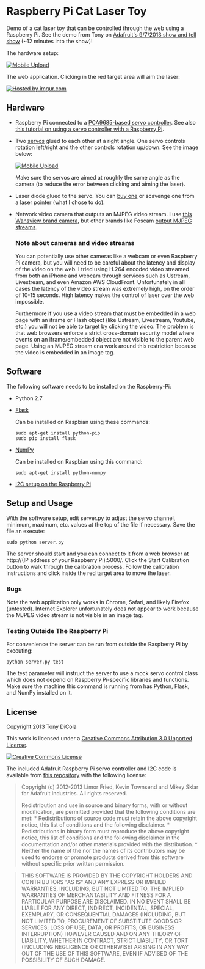 # Raspberry Pi Cat Laser Toy

Demo of a cat laser toy that can be controlled through the web using a Raspberry Pi.  See the demo from Tony on [Adafruit's 9/7/2013 show and tell show](http://www.youtube.com/watch?feature=player_detailpage&v=aKMIensR_Lc#t=745) (~12 minutes into the show)!

The hardware setup:

<a href="http://imgur.com/H2lrnZ7" title="Mobile Upload"><img src="http://i.imgur.com/H2lrnZ7l.jpg" title="Hosted by imgur.com" alt="Mobile Upload"/></a>

The web application.  Clicking in the red target area will aim the laser:

<a href="http://imgur.com/F4eB9sH"><img src="http://i.imgur.com/F4eB9sHl.png" title="Hosted by imgur.com"/></a>

## Hardware

*	Raspberry Pi connected to a [PCA9685-based servo controller](http://www.adafruit.com/products/815).  See also [this tutorial on using a servo controller with a Raspberry Pi](http://learn.adafruit.com/adafruit-16-channel-servo-driver-with-raspberry-pi/hooking-it-up).

*	Two [servos](http://www.adafruit.com/products/169) glued to each other at a right angle.  One servo controls rotation left/right and the other controls rotation up/down.  See the image below:

	<a href="http://imgur.com/DTGnc2f" title="Mobile Upload"><img src="http://i.imgur.com/DTGnc2fs.jpg" title="Hosted by imgur.com" alt="Mobile Upload"/></a>
	
	Make sure the servos are aimed at roughly the same angle as the camera (to reduce the error between clicking and aiming the laser).

*	Laser diode glued to the servo.  You can [buy one](http://www.adafruit.com/products/1054) or scavenge one from a laser pointer (what I chose to do).

*	Network video camera that outputs an MJPEG video stream.  I use [this Wansview brand camera](http://www.amazon.com/Wansview-Wireless-Surveillance-Microphone-monitoring/dp/B003LNZ1L6/ref=sr_1_1?ie=UTF8&qid=1378666733&sr=8-1&keywords=wansview), but other brands like Foscam [output MJPEG streams](http://www.ispyconnect.com/man.aspx?n=foscam).

	### Note about cameras and video streams

	You can potentially use other cameras like a webcam or even Raspberry Pi camera, but you will need to be careful about the latency and display of the video on the web.  I tried using H.264 encoded video streamed from both an iPhone and webcam through services such as Ustream, Livestream, and even Amazon AWS CloudFront.  Unfortunately in all cases the latency of the video stream was extremely high, on the order of 10-15 seconds.  High latency makes the control of laser over the web impossible.  

	Furthermore if you use a video stream that must be embedded in a web page with an iframe or Flash object (like Ustream, Livestream, Youtube, etc.) you will not be able to target by clicking the video.  The problem is that web browsers enforce a strict cross-domain security model where ovents on an iframe/embedded object are not visible to the parent web page.  Using an MJPEG stream cna work around this restriction because the video is embedded in an image tag.

## Software

The following software needs to be installed on the Raspberry-Pi:

*	Python 2.7

*	[Flask](http://flask.pocoo.org/)
	
	Can be installed on Raspbian using these commands:

		sudo apt-get install python-pip
		sudo pip install flask

*	[NumPy](http://www.numpy.org/)

	Can be installed on Raspbian using this command:

		sudo apt-get install python-numpy

*	[I2C setup on the Raspberry Pi](http://learn.adafruit.com/adafruits-raspberry-pi-lesson-4-gpio-setup/configuring-i2c)

## Setup and Usage

With the software setup, edit server.py to adjust the servo channel, minimum, maximum, etc. values at the top of the file if necessary.  Save the file an execute:

	sudo python server.py

The server should start and you can connect to it from a web browser at http://(IP address of your Raspberry Pi):5000/.  Click the Start Calibration button to walk through the calibration process.  Follow the calibration instructions and click inside the red target area to move the laser.

### Bugs

Note the web application only works in Chrome, Safari, and likely Firefox (untested).  Internet Explorer unfortunately does not appear to work because the MJPEG video stream is not visible in an image tag. 

### Testing Outside The Raspberry Pi

For convenience the server can be run from outside the Raspberry Pi by executing:

	python server.py test

The test parameter will instruct the server to use a mock servo control class which does not depend on Raspberry Pi-specific libraries and functions.  Make sure the machine this command is running from has Python, Flask, and NumPy installed on it.

## License

Copyright 2013 Tony DiCola

This work is licensed under a [Creative Commons Attribution 3.0 Unported License](http://creativecommons.org/licenses/by/3.0/deed.en_US).

<a rel="license" href="http://creativecommons.org/licenses/by/3.0/deed.en_US"><img alt="Creative Commons License" style="border-width:0" src="http://i.creativecommons.org/l/by/3.0/88x31.png" /></a>

The included Adafruit Raspberry Pi servo controller and I2C code is available from [this repository](https://github.com/adafruit/Adafruit-Raspberry-Pi-Python-Code) with the following license:

> Copyright (c) 2012-2013 Limor Fried, Kevin Townsend and Mikey Sklar for Adafruit Industries. All rights reserved.
> 
> Redistribution and use in source and binary forms, with or without modification, are permitted provided that the following conditions are met: * Redistributions of source code must retain the above copyright notice, this list of conditions and the following disclaimer. * Redistributions in binary form must reproduce the above copyright notice, this list of conditions and the following disclaimer in the documentation and/or other materials provided with the distribution. * Neither the name of the nor the names of its contributors may be used to endorse or promote products derived from this software without specific prior written permission.

> THIS SOFTWARE IS PROVIDED BY THE COPYRIGHT HOLDERS AND CONTRIBUTORS "AS IS" AND ANY EXPRESS OR IMPLIED WARRANTIES, INCLUDING, BUT NOT LIMITED TO, THE IMPLIED WARRANTIES OF MERCHANTABILITY AND FITNESS FOR A PARTICULAR PURPOSE ARE DISCLAIMED. IN NO EVENT SHALL BE LIABLE FOR ANY DIRECT, INDIRECT, INCIDENTAL, SPECIAL, EXEMPLARY, OR CONSEQUENTIAL DAMAGES (INCLUDING, BUT NOT LIMITED TO, PROCUREMENT OF SUBSTITUTE GOODS OR SERVICES; LOSS OF USE, DATA, OR PROFITS; OR BUSINESS INTERRUPTION) HOWEVER CAUSED AND ON ANY THEORY OF LIABILITY, WHETHER IN CONTRACT, STRICT LIABILITY, OR TORT (INCLUDING NEGLIGENCE OR OTHERWISE) ARISING IN ANY WAY OUT OF THE USE OF THIS SOFTWARE, EVEN IF ADVISED OF THE POSSIBILITY OF SUCH DAMAGE.
